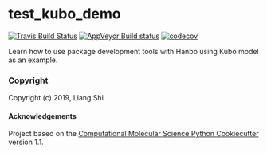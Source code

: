 test_kubo_demo
==============================
[//]: # (Badges)
[![Travis Build Status](https://travis-ci.com/REPLACE_WITH_OWNER_ACCOUNT/test_kubo_demo.svg?branch=master)](https://travis-ci.com/REPLACE_WITH_OWNER_ACCOUNT/test_kubo_demo)
[![AppVeyor Build status](https://ci.appveyor.com/api/projects/status/REPLACE_WITH_APPVEYOR_LINK/branch/master?svg=true)](https://ci.appveyor.com/project/REPLACE_WITH_OWNER_ACCOUNT/test_kubo_demo/branch/master)
[![codecov](https://codecov.io/gh/REPLACE_WITH_OWNER_ACCOUNT/test_kubo_demo/branch/master/graph/badge.svg)](https://codecov.io/gh/REPLACE_WITH_OWNER_ACCOUNT/test_kubo_demo/branch/master)

Learn how to use package development tools with Hanbo using Kubo model as an example.

### Copyright

Copyright (c) 2019, Liang Shi


#### Acknowledgements
 
Project based on the 
[Computational Molecular Science Python Cookiecutter](https://github.com/molssi/cookiecutter-cms) version 1.1.
